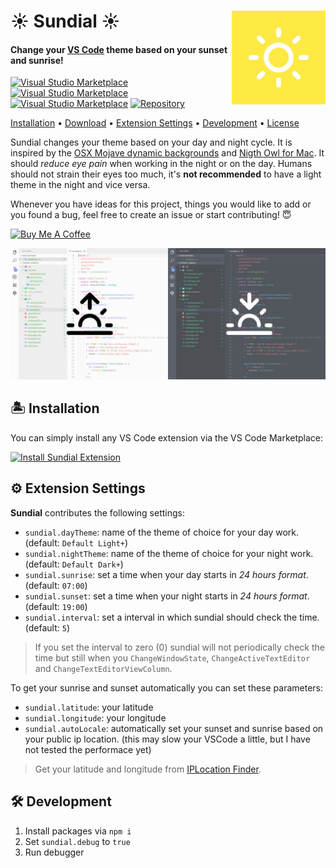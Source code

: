 <h1 align="left">
  <img align="right" src="assets/icon.jpg" width="150">
  <b>☀️ Sundial ☀️</b>
</h1>

#### Change your [VS Code](https://code.visualstudio.com/) theme based on your sunset and sunrise!

[![Visual Studio Marketplace](https://img.shields.io/vscode-marketplace/d/muuvmuuv.vscode-sundial.svg?style=flat)](https://marketplace.visualstudio.com/items?itemName=muuvmuuv.vscode-sundial)
[![Visual Studio Marketplace](https://img.shields.io/vscode-marketplace/r/muuvmuuv.vscode-sundial.svg?style=flat)](https://marketplace.visualstudio.com/items?itemName=muuvmuuv.vscode-sundial)
[![Visual Studio Marketplace](https://img.shields.io/vscode-marketplace/v/muuvmuuv.vscode-sundial.svg?style=flat)](https://marketplace.visualstudio.com/items?itemName=muuvmuuv.vscode-sundial)
[![Repository](https://david-dm.org/muuvmuuv/vscode-sundial.svg)](https://marketplace.visualstudio.com/items?itemName=muuvmuuv.vscode-sundial)

[Installation](#desert_island-installation) •
[Download](https://github.com/muuvmuuv/vscode-sundial/releases) •
[Extension Settings](#gear-extension-settings) •
[Development](#hammer_and_wrench-development) •
[License](LICENSE)

Sundial changes your theme based on your day and night cycle. It is inspired by the [OSX Mojave dynamic backgrounds](https://www.apple.com/de/macos/mojave/) and [Nigth Owl for Mac](https://nightowl.kramser.xyz/). It should _reduce eye pain_ when working in the night or on the day. Humans should not strain their eyes too much, it's **not recommended** to have a light theme in the night and vice versa.

Whenever you have ideas for this project, things you would like to add or you found a bug, feel free to create an issue or start contributing! 😇

<a href="https://www.buymeacoffee.com/devmuuv" target="_blank">
  <img src="https://www.buymeacoffee.com/assets/img/custom_images/orange_img.png" alt="Buy Me A Coffee">
</a>
<br>

![VSCode Sundial](assets/banner.jpg)

## :desert_island: Installation

You can simply install any VS Code extension via the VS Code Marketplace:

[![Install Sundial Extension](https://img.shields.io/badge/install-vscode_extension-blue.svg?style=for-the-badge)](https://marketplace.visualstudio.com/items?itemName=muuvmuuv.vscode-sundial)


## :gear: Extension Settings

**Sundial** contributes the following settings:

* `sundial.dayTheme`: name of the theme of choice for your day work. (default: `Default Light+`)
* `sundial.nightTheme`: name of the theme of choice for your night work. (default: `Default Dark+`)
* `sundial.sunrise`: set a time when your day starts in _24 hours format_. (default: `07:00`)
* `sundial.sunset`: set a time when your night starts in _24 hours format_. (default: `19:00`)
* `sundial.interval`: set a interval in which sundial should check the time. (default: `5`)

> If you set the interval to zero (0) sundial will not periodically check the time but still
> when you `ChangeWindowState`, `ChangeActiveTextEditor` and `ChangeTextEditorViewColumn`.

To get your sunrise and sunset automatically you can set these parameters:

* `sundial.latitude`: your latitude
* `sundial.longitude`: your longitude
* `sundial.autoLocale`: automatically set your sunset and sunrise based on your public ip location. (this may slow your VSCode a little, but I have not tested the performace yet)

> Get your latitude and longitude from [IPLocation Finder](https://www.iplocation.net/).

## :hammer_and_wrench: Development

1. Install packages via `npm i`
2. Set `sundial.debug` to `true`
3. Run debugger